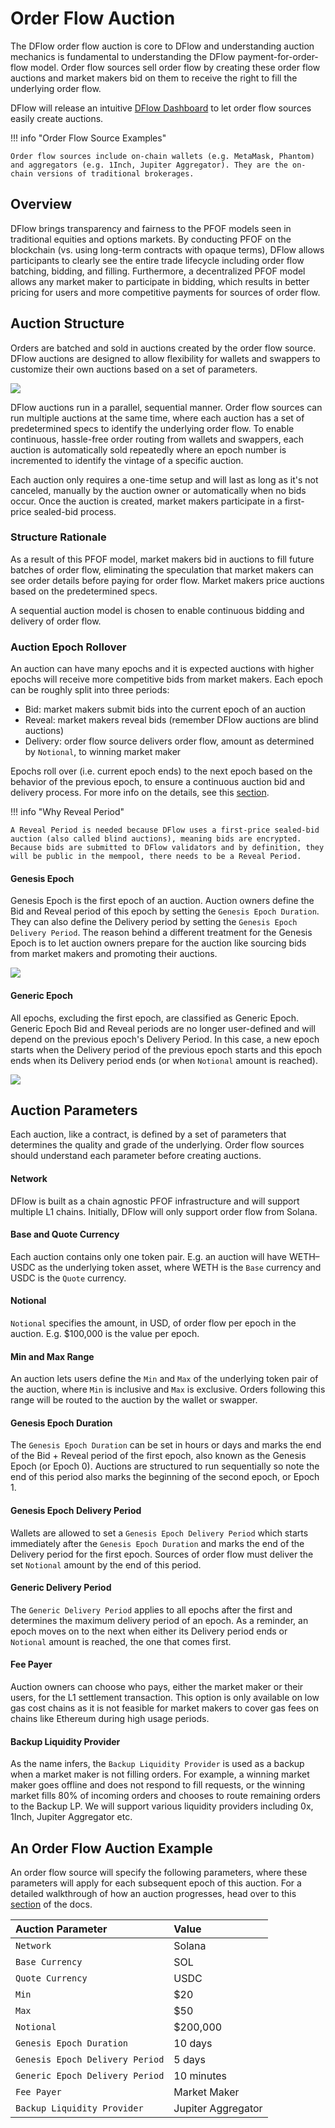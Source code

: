 # Order Flow Auction

The DFlow order flow auction is core to DFlow and understanding auction mechanics is fundamental to understanding the DFlow payment-for-order-flow model. Order flow sources sell order flow by creating these order flow auctions and market makers bid on them to receive the right to fill the underlying order flow.

DFlow will release an intuitive [DFlow Dashboard](dashboard.md) to let order flow sources easily create auctions.

!!! info "Order Flow Source Examples"

    Order flow sources include on-chain wallets (e.g. MetaMask, Phantom) and aggregators (e.g. 1Inch, Jupiter Aggregator). They are the on-chain versions of traditional brokerages.

## Overview

DFlow brings transparency and fairness to the PFOF models seen in traditional equities and options markets. By conducting PFOF on the blockchain (vs. using long-term contracts with opaque terms), DFlow allows participants to clearly see the entire trade lifecycle including order flow batching, bidding, and filling. Furthermore, a decentralized PFOF model allows any market maker to participate in bidding, which results in better pricing for users and more competitive payments for sources of order flow.

## Auction Structure

Orders are batched and sold in auctions created by the order flow source. DFlow auctions are designed to allow flexibility for wallets and swappers to customize their own auctions based on a set of parameters.

[![](https://mermaid.ink/img/pako:eNrtlLFuwjAQhl8l8gwvkA0CQ6W0IEFVqcpytQ84NbbD2UZNCe9eB6hQCYo6tBue7Ps_6eRv-PdCWoUiFcgTgjWDLkwSz8soz6fL4ShpmuGwaZLRc7Z8mD3FQZpIRvDo-sHxb8HsGrys2p8G7XGeyayTN3CYBWY0su6E22D9jZSMTzQZ0kHPWCEv6BOvUvjoSY31ZA2U3WSNBh25aWXlZhIYWq6HwJJ2yPUcmazqckyylzv_coU4hxr5hhv5HqqctoEU-XrOdkfqmzv8dDu-u_03t9nd7R-6FQOhkTWQiiV1FFsIv0GNhUjjVeEKQukLUZgWheDtojZSpJ4DDkSoVCyWc7OJdAWli9MKzKu1lzfGvZYfT0V47MPDF2s2p7k)](https://mermaid.live/edit#pako:eNrtlLFuwjAQhl8l8gwvkA0CQ6W0IEFVqcpytQ84NbbD2UZNCe9eB6hQCYo6tBue7Ps_6eRv-PdCWoUiFcgTgjWDLkwSz8soz6fL4ShpmuGwaZLRc7Z8mD3FQZpIRvDo-sHxb8HsGrys2p8G7XGeyayTN3CYBWY0su6E22D9jZSMTzQZ0kHPWCEv6BOvUvjoSY31ZA2U3WSNBh25aWXlZhIYWq6HwJJ2yPUcmazqckyylzv_coU4hxr5hhv5HqqctoEU-XrOdkfqmzv8dDu-u_03t9nd7R-6FQOhkTWQiiV1FFsIv0GNhUjjVeEKQukLUZgWheDtojZSpJ4DDkSoVCyWc7OJdAWli9MKzKu1lzfGvZYfT0V47MPDF2s2p7k)

DFlow auctions run in a parallel, sequential manner. Order flow sources can run multiple auctions at the same time, where each auction has a set of predetermined specs to identify the underlying order flow. To enable continuous, hassle-free order routing from wallets and swappers, each auction is automatically sold repeatedly where an epoch number is incremented to identify the vintage of a specific auction.

Each auction only requires a one-time setup and will last as long as it's not canceled, manually by the auction owner or automatically when no bids occur. Once the auction is created, market makers participate in a first-price sealed-bid process.

### Structure Rationale

As a result of this PFOF model, market makers bid in auctions to fill future batches of order flow, eliminating the speculation that market makers can see order details before paying for order flow. Market makers price auctions based on the predetermined specs.

A sequential auction model is chosen to enable continuous bidding and delivery of order flow.

### Auction Epoch Rollover

An auction can have many epochs and it is expected auctions with higher epochs will receive more competitive bids from market makers. Each epoch can be roughly split into three periods:

- Bid: market makers submit bids into the current epoch of an auction
- Reveal: market makers reveal bids (remember DFlow auctions are blind auctions)
- Delivery: order flow source delivers order flow, amount as determined by `Notional`, to winning market maker

Epochs roll over (i.e. current epoch ends) to the next epoch based on the behavior of the previous epoch, to ensure a continuous auction bid and delivery process. For more info on the details, see this [section](understanding-auction-behavior.md).

!!! info "Why Reveal Period"

    A Reveal Period is needed because DFlow uses a first-price sealed-bid auction (also called blind auctions), meaning bids are encrypted. Because bids are submitted to DFlow validators and by definition, they will be public in the mempool, there needs to be a Reveal Period.

#### Genesis Epoch

Genesis Epoch is the first epoch of an auction. Auction owners define the Bid and Reveal period of this epoch by setting the `Genesis Epoch Duration`. They can also define the Delivery period by setting the `Genesis Epoch Delivery Period`. The reason behind a different treatment for the Genesis Epoch is to let auction owners prepare for the auction like sourcing bids from market makers and promoting their auctions.

[![](https://mermaid.ink/img/pako:eNp1Uk1rwzAM_SvCUNggpvk4FHLb1m29FMa2S0cuIlZas8QujtKtlP33qXXGvnWS39N7krAOqvaGVKnW6JgrBxIGmW586JABVhJ6udTzuV4sIo2vtv-gJys96fTE6MlIsuWWIMaFAxxqtt5BHUhMDUiapdOsmOZpnsOL5Q3gEZKee7glR73t4Xrr6w3Mh4An7dnsxF5ak0BxSu9pR9iei9RA_peUWrujsIc7CtabcTIvhUsMzxTAN00Er4YQyDE82o5K6GxLPXtHCXRZAscZdZbqrNBZXrmo6Clu9NERIOIy3tgOfkWJotmJKxjqvxunaQKzccK41t8uZR0sR4M8AWxYtohmxaj-sfR_6uKLWpxyoxLVkfymNXIFh6NXpXhDHVWqlNRQg0PLlarcm5TiwP5h72pVchgoUcP2eC1zi-uAnSobbHtBt-ievP98k7HswzJe2ung3t4BmBK9jA)](https://mermaid.live/edit#pako:eNp1Uk1rwzAM_SvCUNggpvk4FHLb1m29FMa2S0cuIlZas8QujtKtlP33qXXGvnWS39N7krAOqvaGVKnW6JgrBxIGmW586JABVhJ6udTzuV4sIo2vtv-gJys96fTE6MlIsuWWIMaFAxxqtt5BHUhMDUiapdOsmOZpnsOL5Q3gEZKee7glR73t4Xrr6w3Mh4An7dnsxF5ak0BxSu9pR9iei9RA_peUWrujsIc7CtabcTIvhUsMzxTAN00Er4YQyDE82o5K6GxLPXtHCXRZAscZdZbqrNBZXrmo6Clu9NERIOIy3tgOfkWJotmJKxjqvxunaQKzccK41t8uZR0sR4M8AWxYtohmxaj-sfR_6uKLWpxyoxLVkfymNXIFh6NXpXhDHVWqlNRQg0PLlarcm5TiwP5h72pVchgoUcP2eC1zi-uAnSobbHtBt-ievP98k7HswzJe2ung3t4BmBK9jA)

#### Generic Epoch

All epochs, excluding the first epoch, are classified as Generic Epoch. Generic Epoch Bid and Reveal periods are no longer user-defined and will depend on the previous epoch's Delivery Period. In this case, a new epoch starts when the Delivery period of the previous epoch starts and this epoch ends when its Delivery period ends (or when `Notional` amount is reached).

[![](https://mermaid.ink/img/pako:eNqNk1FP2zAQx7_KyVK1IcXQpLBJedyqjYcVIeAFlBcvvjQWsV3Zl4oK8d251CltQZu4l8R3_v_Of8v3LGqvUZRiqRxR5YBDK8JfPlhFAPcccrGQ87m8vExl9WTirjy5lxMrJ1pOxiJ5rTYLFR4xgG-aMWmoQ0jxB92SWq6BcoArX7dfIvwwmpcabnCNqoNrDMbrCCaCRsJgjUMNfzdw5cl4xzvujEX4OsfOrDFw7a1wBnee-LtLnJzCdcC18X186zbKNmMfiEgRqEWwbM32ls9r8TQd_WcfAjraNizBmg4jeYcZFNOikPlUFjM5nWaQF23lkiRiPfSG3-gwsgWAlB9Mjh0_RKm3ULYb8z07T-zvOgGObuffgCID1fCtjbDZqH7v-kit-MjrUT870DOr0IOxj9aCqT9n7ZB9fsyenbefsFYHQ0l-cSBnVL6T_9fbXv7tQM6oXItMWH5eymiegOeBVQl-CBYrUfKvxkb1HVWici-8VfXkbzeuFiWFHjPRr4ZJmRu1DMqKslFd5OxKuQfv92vUhnxYpCnbDtvLK1IzCZw)](https://mermaid.live/edit#pako:eNqNk1FP2zAQx7_KyVK1IcXQpLBJedyqjYcVIeAFlBcvvjQWsV3Zl4oK8d251CltQZu4l8R3_v_Of8v3LGqvUZRiqRxR5YBDK8JfPlhFAPcccrGQ87m8vExl9WTirjy5lxMrJ1pOxiJ5rTYLFR4xgG-aMWmoQ0jxB92SWq6BcoArX7dfIvwwmpcabnCNqoNrDMbrCCaCRsJgjUMNfzdw5cl4xzvujEX4OsfOrDFw7a1wBnee-LtLnJzCdcC18X186zbKNmMfiEgRqEWwbM32ls9r8TQd_WcfAjraNizBmg4jeYcZFNOikPlUFjM5nWaQF23lkiRiPfSG3-gwsgWAlB9Mjh0_RKm3ULYb8z07T-zvOgGObuffgCID1fCtjbDZqH7v-kit-MjrUT870DOr0IOxj9aCqT9n7ZB9fsyenbefsFYHQ0l-cSBnVL6T_9fbXv7tQM6oXItMWH5eymiegOeBVQl-CBYrUfKvxkb1HVWici-8VfXkbzeuFiWFHjPRr4ZJmRu1DMqKslFd5OxKuQfv92vUhnxYpCnbDtvLK1IzCZw)

## Auction Parameters

Each auction, like a contract, is defined by a set of parameters that determines the quality and grade of the underlying. Order flow sources should understand each parameter before creating auctions.

#### Network

DFlow is built as a chain agnostic PFOF infrastructure and will support multiple L1 chains. Initially, DFlow will only support order flow from Solana.

#### Base and Quote Currency

Each auction contains only one token pair. E.g. an auction will have WETH–USDC as the underlying token asset, where WETH is the `Base` currency and USDC is the `Quote` currency.

#### Notional

`Notional` specifies the amount, in USD, of order flow per epoch in the auction. E.g. $100,000 is the value per epoch.

#### Min and Max Range

An auction lets users define the `Min` and `Max` of the underlying token pair of the auction, where `Min` is inclusive and `Max` is exclusive. Orders following this range will be routed to the auction by the wallet or swapper.

#### Genesis Epoch Duration

The `Genesis Epoch Duration` can be set in hours or days and marks the end of the Bid + Reveal period of the first epoch, also known as the Genesis Epoch (or Epoch 0). Auctions are structured to run sequentially so note the end of this period also marks the beginning of the second epoch, or Epoch 1.

#### Genesis Epoch Delivery Period

Wallets are allowed to set a `Genesis Epoch Delivery Period` which starts immediately after the `Genesis Epoch Duration` and marks the end of the Delivery period for the first epoch. Sources of order flow must deliver the set `Notional` amount by the end of this period.

#### Generic Delivery Period

The `Generic Delivery Period` applies to all epochs after the first and determines the maximum delivery period of an epoch. As a reminder, an epoch moves on to the next when either its Delivery period ends or `Notional` amount is reached, the one that comes first.

#### Fee Payer

Auction owners can choose who pays, either the market maker or their users, for the L1 settlement transaction. This option is only available on low gas cost chains as it is not feasible for market makers to cover gas fees on chains like Ethereum during high usage periods.

#### Backup Liquidity Provider

As the name infers, the `Backup Liquidity Provider` is used as a backup when a market maker is not filling orders. For example, a winning market maker goes offline and does not respond to fill requests, or the winning market fills 80% of incoming orders and chooses to route remaining orders to the Backup LP. We will support various liquidity providers including 0x, 1Inch, Jupiter Aggregator etc.

## An Order Flow Auction Example

An order flow source will specify the following parameters, where these parameters will apply for each subsequent epoch of this auction. For a detailed walkthrough of how an auction progresses, head over to this [section](understanding-auction-behavior.md) of the docs.

| Auction Parameter               | Value              |
| :------------------------------ | :----------------- |
| `Network`                       | Solana             |
| `Base Currency`                 | SOL                |
| `Quote Currency`                | USDC               |
| `Min`                           | $20                |
| `Max`                           | $50                |
| `Notional`                      | $200,000           |
| `Genesis Epoch Duration`        | 10 days            |
| `Genesis Epoch Delivery Period` | 5 days             |
| `Generic Epoch Delivery Period` | 10 minutes         |
| `Fee Payer`                     | Market Maker       |
| `Backup Liquidity Provider`     | Jupiter Aggregator |
